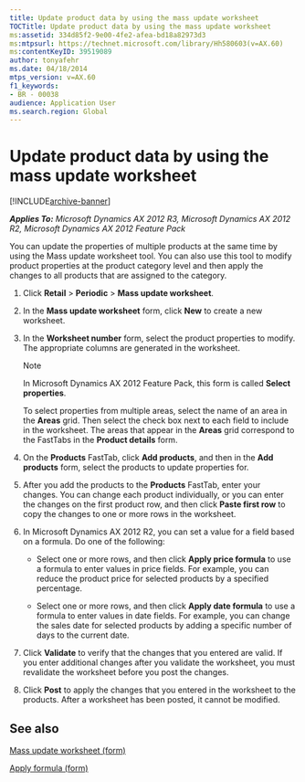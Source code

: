 ```yaml
---
title: Update product data by using the mass update worksheet
TOCTitle: Update product data by using the mass update worksheet
ms:assetid: 334d85f2-9e00-4fe2-afea-bd18a82973d3
ms:mtpsurl: https://technet.microsoft.com/library/Hh580603(v=AX.60)
ms:contentKeyID: 39519089
author: tonyafehr
ms.date: 04/18/2014
mtps_version: v=AX.60
f1_keywords:
- BR - 00038
audience: Application User
ms.search.region: Global
---
```


# Update product data by using the mass update worksheet 


[!INCLUDE[archive-banner](includes/archive-banner.md)]


_**Applies To:** Microsoft Dynamics AX 2012 R3, Microsoft Dynamics AX 2012 R2, Microsoft Dynamics AX 2012 Feature Pack_

You can update the properties of multiple products at the same time by using the Mass update worksheet tool. You can also use this tool to modify product properties at the product category level and then apply the changes to all products that are assigned to the category.

1.  Click **Retail** \> **Periodic** \> **Mass update worksheet**.

2.  In the **Mass update worksheet** form, click **New** to create a new worksheet.

3.  In the **Worksheet number** form, select the product properties to modify. The appropriate columns are generated in the worksheet.
    

    > [!NOTE]
    > <P>In Microsoft Dynamics AX 2012 Feature Pack, this form is called <STRONG>Select properties</STRONG>.</P>

    
    To select properties from multiple areas, select the name of an area in the **Areas** grid. Then select the check box next to each field to include in the worksheet. The areas that appear in the **Areas** grid correspond to the FastTabs in the **Product details** form.

4.  On the **Products** FastTab, click **Add products**, and then in the **Add products** form, select the products to update properties for.

5.  After you add the products to the **Products** FastTab, enter your changes. You can change each product individually, or you can enter the changes on the first product row, and then click **Paste first row** to copy the changes to one or more rows in the worksheet.

6.  In Microsoft Dynamics AX 2012 R2, you can set a value for a field based on a formula. Do one of the following:
    
      - Select one or more rows, and then click **Apply price formula** to use a formula to enter values in price fields. For example, you can reduce the product price for selected products by a specified percentage.
    
      - Select one or more rows, and then click **Apply date formula** to use a formula to enter values in date fields. For example, you can change the sales date for selected products by adding a specific number of days to the current date.

7.  Click **Validate** to verify that the changes that you entered are valid. If you enter additional changes after you validate the worksheet, you must revalidate the worksheet before you post the changes.

8.  Click **Post** to apply the changes that you entered in the worksheet to the products. After a worksheet has been posted, it cannot be modified.

## See also

[Mass update worksheet (form)](https://technet.microsoft.com/library/hh597155\(v=ax.60\))

[Apply formula (form)](https://technet.microsoft.com/library/jj728731\(v=ax.60\))

  


